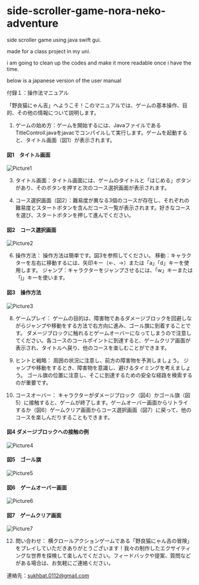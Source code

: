 # side-scroller-game-nora-neko-adventure

side scroller game using java swift gui. 

made for a class project in my uni.

i am going to clean up the codes and make it more readable once i have the time.

below is a japanese version of the user manual

付録１：操作法マニュアル

「野良猫にゃん吉」へようこそ！このマニュアルでは、ゲームの基本操作、目的、その他の情報について説明します。

1.	ゲームの始め方：ゲームを開始するには、JavaファイルであるTitleControll.javaをjavacでコンパイルして実行します。ゲームを起動すると、タイトル画面（図1）が表示されます。
 #### 図1　タイトル画面
 ![Picture1](https://github.com/sukhbat112/java-side-scroller-game-nora-neko-adventure/assets/68054312/983e78ac-124c-4d81-8564-06113d6ff1a2)

3.	タイトル画面：タイトル画面には、ゲームのタイトルと「はじめる」ボタンがあり、そのボタンを押すと次のコース選択画面が表示されます。

4.	コース選択画面（図2）：難易度が異なる3個のコースが存在し、それぞれの難易度とスタートボタンを含んだコース一覧が表示されます。好きなコースを選び、スタートボタンを押して進んでください。
   #### 図2　コース選択画面
![Picture2](https://github.com/sukhbat112/java-side-scroller-game-nora-neko-adventure/assets/68054312/f2edb526-24f6-4042-9bc1-efebf97e8fdd)

6.	操作方法：
操作方法は簡単です。図3を参照してください。
移動：キャラクターを左右に移動するには、矢印キー（←、→）または「a」「d」キーを使用します。
ジャンプ：キャラクターをジャンプさせるには、「w」キーまたは「j」キーを使います。

#### 図3　操作方法

![Picture3](https://github.com/sukhbat112/java-side-scroller-game-nora-neko-adventure/assets/68054312/c28fa576-14a6-4e2b-8e67-cbb8b6f69220)

8.	ゲームプレイ：
ゲームの目的は、障害物であるダメージブロックを回避しながらジャンプや移動をする方法で右方向に進み、ゴール旗に到着することです。
ダメージブロックに触れるとゲームオーバーになってしまうので注意してください。各コースのコールポイントに到達すると、ゲームクリア画面が表示され、タイトルへ戻り、他のコースを楽しむことができます。

9.	ヒントと戦略：
周囲の状況に注意し、前方の障害物を予測しましょう。
ジャンプや移動をするとき、障害物を意識し、避けるタイミングを考えましょう。
ゴール旗の位置に注意し、そこに到達するための安全な経路を検索するのが重要です。

10.	 コースオーバー：
キャラクターがダメージブロック（図4）かゴール旗（図5）に接触すると、ゲームが終了します。ゲームオーバー画面からリトライするか（図6）ゲームクリア画面からコース選択画面（図7）に戻って、他のコースを楽しんだりすることもできます。
#### 図4 ダメージブロックへの接触の例
![Picture4](https://github.com/sukhbat112/java-side-scroller-game-nora-neko-adventure/assets/68054312/4b4a4087-eb96-4b4a-ba30-3245f451d99d)

#### 図5　ゴール旗
![Picture5](https://github.com/sukhbat112/java-side-scroller-game-nora-neko-adventure/assets/68054312/84fd18b8-daa9-424d-9f6c-4c7395039c5f)

#### 図6　ゲームオーバー画面
![Picture6](https://github.com/sukhbat112/java-side-scroller-game-nora-neko-adventure/assets/68054312/fe315030-fb4c-44f6-a93d-66cbc5b8ed80)

#### 図7　ゲームクリア画面
![Picture7](https://github.com/sukhbat112/java-side-scroller-game-nora-neko-adventure/assets/68054312/bd0020ab-f9f2-4e7b-9e0e-ec33ac9c72a9)

12.	問い合わせ：
横クロールアクションゲームである「野良猫にゃん吉の冒険」をプレイしていただきありがとうございます！我々の制作したエクサイティングな世界を探検して楽しんでください。フィードバックや提案、質問などがある場合は、お気軽にご連絡ください。

連絡先：sukhbat.0112@gmail.com
